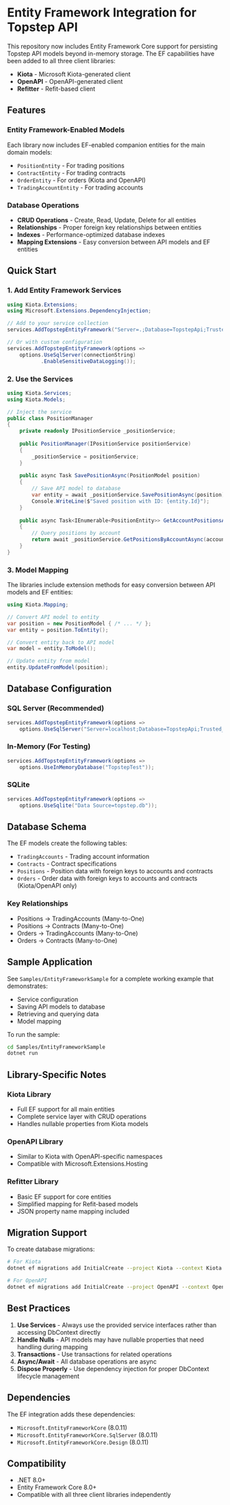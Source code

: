 # Entity Framework Integration for Topstep API

This repository now includes Entity Framework Core support for persisting Topstep API models beyond in-memory storage. The EF capabilities have been added to all three client libraries:

- **Kiota** - Microsoft Kiota-generated client
- **OpenAPI** - OpenAPI-generated client  
- **Refitter** - Refit-based client

## Features

### Entity Framework-Enabled Models

Each library now includes EF-enabled companion entities for the main domain models:

- `PositionEntity` - For trading positions
- `ContractEntity` - For trading contracts
- `OrderEntity` - For orders (Kiota and OpenAPI)
- `TradingAccountEntity` - For trading accounts

### Database Operations

- **CRUD Operations** - Create, Read, Update, Delete for all entities
- **Relationships** - Proper foreign key relationships between entities
- **Indexes** - Performance-optimized database indexes
- **Mapping Extensions** - Easy conversion between API models and EF entities

## Quick Start

### 1. Add Entity Framework Services

```csharp
using Kiota.Extensions;
using Microsoft.Extensions.DependencyInjection;

// Add to your service collection
services.AddTopstepEntityFramework("Server=.;Database=TopstepApi;Trusted_Connection=true;");

// Or with custom configuration
services.AddTopstepEntityFramework(options => 
    options.UseSqlServer(connectionString)
           .EnableSensitiveDataLogging());
```

### 2. Use the Services

```csharp
using Kiota.Services;
using Kiota.Models;

// Inject the service
public class PositionManager
{
    private readonly IPositionService _positionService;
    
    public PositionManager(IPositionService positionService)
    {
        _positionService = positionService;
    }
    
    public async Task SavePositionAsync(PositionModel position)
    {
        // Save API model to database
        var entity = await _positionService.SavePositionAsync(position);
        Console.WriteLine($"Saved position with ID: {entity.Id}");
    }
    
    public async Task<IEnumerable<PositionEntity>> GetAccountPositionsAsync(int accountId)
    {
        // Query positions by account
        return await _positionService.GetPositionsByAccountAsync(accountId);
    }
}
```

### 3. Model Mapping

The libraries include extension methods for easy conversion between API models and EF entities:

```csharp
using Kiota.Mapping;

// Convert API model to entity
var position = new PositionModel { /* ... */ };
var entity = position.ToEntity();

// Convert entity back to API model
var model = entity.ToModel();

// Update entity from model
entity.UpdateFromModel(position);
```

## Database Configuration

### SQL Server (Recommended)

```csharp
services.AddTopstepEntityFramework(options =>
    options.UseSqlServer("Server=localhost;Database=TopstepApi;Trusted_Connection=true;"));
```

### In-Memory (For Testing)

```csharp
services.AddTopstepEntityFramework(options =>
    options.UseInMemoryDatabase("TopstepTest"));
```

### SQLite

```csharp
services.AddTopstepEntityFramework(options =>
    options.UseSqlite("Data Source=topstep.db"));
```

## Database Schema

The EF models create the following tables:

- `TradingAccounts` - Trading account information
- `Contracts` - Contract specifications
- `Positions` - Position data with foreign keys to accounts and contracts
- `Orders` - Order data with foreign keys to accounts and contracts (Kiota/OpenAPI only)

### Key Relationships

- Positions → TradingAccounts (Many-to-One)
- Positions → Contracts (Many-to-One)
- Orders → TradingAccounts (Many-to-One)
- Orders → Contracts (Many-to-One)

## Sample Application

See `Samples/EntityFrameworkSample` for a complete working example that demonstrates:

- Service configuration
- Saving API models to database
- Retrieving and querying data
- Model mapping

To run the sample:

```bash
cd Samples/EntityFrameworkSample
dotnet run
```

## Library-Specific Notes

### Kiota Library
- Full EF support for all main entities
- Complete service layer with CRUD operations
- Handles nullable properties from Kiota models

### OpenAPI Library  
- Similar to Kiota with OpenAPI-specific namespaces
- Compatible with Microsoft.Extensions.Hosting

### Refitter Library
- Basic EF support for core entities
- Simplified mapping for Refit-based models
- JSON property name mapping included

## Migration Support

To create database migrations:

```bash
# For Kiota
dotnet ef migrations add InitialCreate --project Kiota --context Kiota.Entities.TopstepDbContext

# For OpenAPI
dotnet ef migrations add InitialCreate --project OpenAPI --context OpenAPI.Entities.TopstepDbContext
```

## Best Practices

1. **Use Services** - Always use the provided service interfaces rather than accessing DbContext directly
2. **Handle Nulls** - API models may have nullable properties that need handling during mapping
3. **Transactions** - Use transactions for related operations
4. **Async/Await** - All database operations are async
5. **Dispose Properly** - Use dependency injection for proper DbContext lifecycle management

## Dependencies

The EF integration adds these dependencies:

- `Microsoft.EntityFrameworkCore` (8.0.11)
- `Microsoft.EntityFrameworkCore.SqlServer` (8.0.11)
- `Microsoft.EntityFrameworkCore.Design` (8.0.11)

## Compatibility

- .NET 8.0+
- Entity Framework Core 8.0+
- Compatible with all three client libraries independently